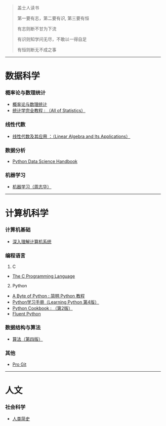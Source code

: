 > 盖士人读书
>
> 第一要有志，第二要有识, 第三要有恒
>
> 有志则断不甘为下流
>
> 有识则知学问无尽，不敢以一得自足
>
> 有恒则断无不成之事

------
# 数据科学
### 概率论与数理统计
  * [概率论与数理统计](https://book.douban.com/subject/2201479/)
  * [统计学完全教程 : （All of Statistics）](https://book.douban.com/subject/2285151/)

### 线性代数
  * [线性代数及其应用 ：（Linear Algebra and Its Applications）](https://book.douban.com/subject/1425950/)
  

### 数据分析
  * [Python Data Science Handbook](https://book.douban.com/subject/26600459/)

### 机器学习
  * [机器学习（周志华）](https://book.douban.com/subject/26708119/)


------
# 计算机科学
### 计算机基础
* [深入理解计算机系统](https://book.douban.com/subject/1230413/)

### 编程语言
1. C
  * [The C Programming Language](https://book.douban.com/subject/1236999/)

2. Python
  * [ A Byte of Python : 简明 Python 教程](https://book.douban.com/subject/5948760/)
  * [Python学习手册（Learning Python 第4版）](https://book.douban.com/subject/6049132/)
  * [Python Cookbook : （第2版）](https://book.douban.com/subject/4828875/)
  * [Fluent Python](https://book.douban.com/subject/26278021/)


### 数据结构与算法
* [算法（第四版）](https://book.douban.com/subject/19952400/)


### 其他
* [Pro Git](https://book.douban.com/subject/3420144/)


------
# 人文
### 社会科学
* [人类简史](https://book.douban.com/subject/25985021/)
